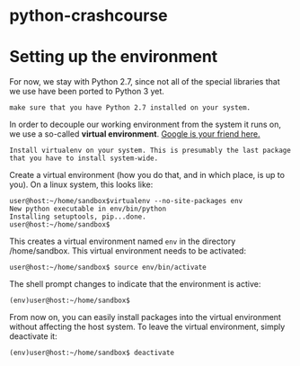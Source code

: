 python-crashcourse
==================


# Setting up the environment
For now, we stay with Python 2.7, since not all of the special libraries that we use have been ported to Python 3 yet.

    make sure that you have Python 2.7 installed on your system. 

In order to decouple our working environment from the system it runs on, we use a so-called **virtual environment**.  [Google is your friend here.](https://www.google.de/webhp?sourceid=chrome-instant&ion=1&espv=2&ie=UTF-8#q=python%20virtualenv)

    Install virtualenv on your system. This is presumably the last package that you have to install system-wide.
    
Create a virtual environment (how you do that, and in which place, is up to you). On a linux system, this looks like: 
```{bash}
user@host:~/home/sandbox$virtualenv --no-site-packages env
New python executable in env/bin/python
Installing setuptools, pip...done.
user@host:~/home/sandbox$ 
```
This creates a virtual environment named `env` in the  directory /home/sandbox. This virtual environment needs to be activated:
```
user@host:~/home/sandbox$ source env/bin/activate
```
The shell prompt changes to indicate that the environment is active:
```
(env)user@host:~/home/sandbox$ 
```

From now on, you can easily install packages into the virtual environment without affecting the host system.
To leave the virtual environment, simply deactivate it:
```
(env)user@host:~/home/sandbox$ deactivate 
```



